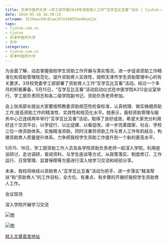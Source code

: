 ```yaml
---
title: 天津中医药大学->学工部开展2019年资助育人工作“互学互比互看”活动 | tjutcm.com.cn
date: 2019-05-28 16:39:33
urlname: 3529aec69c81ae287e109555e40aa12e
tags: 
- tjutcm.com.cn
- tjutcm
- 天津中医药大学
- 天中
categories:
- tjutcm.com.cn
- 天津中医药大学
---
```



为全面了解、动态掌握我校学生资助工作开展与落实情况，进一步促进资助工作精准化和资助管理规范化，提升资助育人实效性，按照天津市学生资助管理中心的有关要求，3月校党委学工部部署了资助育人工作“互学互比互看”活动。经过一个多月的积极筹备，5月15日，“互学互比互看”活动启动仪式在中医学院A312会议室举行，学工部负责同志和各二级学院副书记、资助负责老师参加。

会上张岚部长提出大家要按照教委资助规范性检查标准，认真梳理、做实做细资助工作,提高资助工作的精准性、实效性和规范化水平。她表示，我校资助管理与服务中心已连续两年举行“互学互比互看”活动，取得了良好成效，希望大家充分利用好这个交流平台，以学促行、以比促建、以看促改，进一步完善国家、社会、学校三位一体资助体系，实施精准资助，同时注重将资助工作与育人工作有机结合，构建资助育人质量提升体系，力争把我校学生资助工作提升到一个新的更高水平。

5月15、16日，学工部资助工作人员及各学院资助负责老师一起深入学院，利用座谈研讨，走访调研，查阅资料，与学生座谈等方式，从政策落实、制度修订、工作运行、日常管理、监督保障等方面进行深入地学习交流和经验分享。

未来，我校将继续以资助育人“互学互比互看”活动为抓手，进一步落实“精准帮扶”和“资助育人”的工作目标，全方位、有重点、有步骤的开展好我校学生资助育人工作。

会议现场

深入学院开展学习交流



![图](http://news13.tjutcm.edu.cn/__local/0/DA/60/6B9B7646881F95EB8859BD8E4B4_0F871C23_16501.jpg)

![图](http://news13.tjutcm.edu.cn/__local/3/39/E4/1278E20B6824CDB151C03A2F0EA_6735AA1C_12B16.jpg)

[转入文章首发地址](http://news13.tjutcm.edu.cn/info/1526/13193.htm)